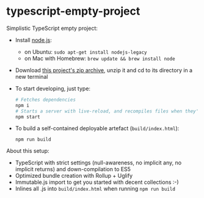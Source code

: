 # typescript-empty-project

Simplistic TypeScript empty project:

- Install [node.js](https://nodejs.org/):
  - on Ubuntu: `sudo apt-get install nodejs-legacy`
  - on Mac with Homebrew: `brew update && brew install node`
- Download [this project's zip archive](https://github.com/ochafik/typescript-empty-project/archive/master.zip), unzip it and cd to its directory in a new terminal
- To start developing, just type:

  ```bash
  # Fetches dependencies
  npm i
  # Starts a server with live-reload, and recompiles files when they're saved:
  npm start
  ```
  
- To build a self-contained deployable artefact (`build/index.html`):

  ```
  npm run build
  ```

About this setup:

- TypeScript with strict settings (null-awareness, no implicit any, no implicit returns) and down-compilation to ES5
- Optimized bundle creation with Rollup + Uglify
- Immutable.js import to get you started with decent collections :-)
- Inlines all .js into `build/index.html` when running `npm run build`
